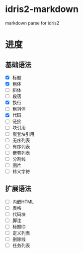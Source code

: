 # idris2-markdown
markdown parse for idris2  

# 进度

## 基础语法
- [x] 标题
- [x] 粗体
- [ ] 斜体
- [ ] 段落
- [x] 换行
- [ ] 粗斜体
- [x] 代码
- [ ] 链接
- [ ] 块引用
- [ ] 嵌套块引用
- [ ] 无序列表
- [ ] 有序列表
- [ ] 嵌套列表
- [ ] 分割线
- [ ] 图片
- [ ] 转义字符

## 扩展语法
- [ ] 内嵌HTML
- [ ] 表格
- [ ] 代码块
- [ ] 脚注
- [ ] 标题ID
- [ ] 定义列表
- [ ] 删除线
- [ ] 任务列表
